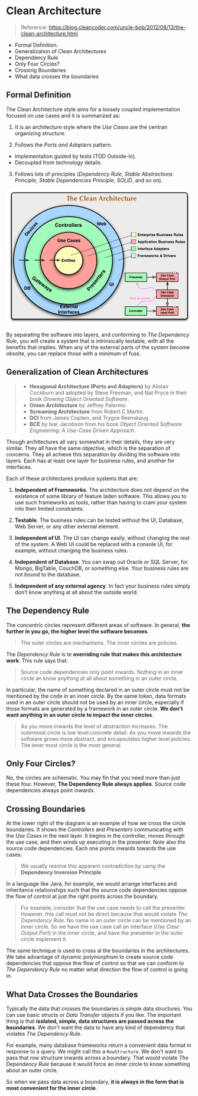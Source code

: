 # Clean Architecture

> Reference: https://blog.cleancoder.com/uncle-bob/2012/08/13/the-clean-architecture.html

* Formal Definition.
* Generalization of Clean Architectures
* Dependency Rule
* Only Four Circles?
* Crossing Boundaries
* What data crosses the boundaries

## Formal Definition

The Clean Architecture style aims for a loosely coupled implementation focused on use cases and it is summarized as:

1. It is an architecture style where the _Use Cases_ are the centran organizing structure.

2. Follows the _Ports and Adapters_ pattern.
  * Implementation guided by tests (TDD Outside-In).
  * Decoupled from technology details.

3. Follows lots of principles (_Dependency Rule_, _Stable Abstractions Principle_, _Stable Dependencies Principle_, _SOLID_, and so on).

![Clean Architecture](./CleanArchitecture.jpg)

By separating the software into layers, and conforming to _The Dependency Rule_, you will create a system that is intrinsically testable, with all the benefits that implies. When any of the external parts of the system become obsolte, you can replace those with a minimum of fuss.

## Generalization of Clean Architectures

> * __Hexagonal Architecture (Ports and Adapters)__ by Alistair Cockburn and adopted by Steve Freeman, and Nat Pryce in their book _Growing Object Oriented Software_.
> * __Onion Architecture__ by Jeffrey Palermo.
> * __Screaming Architecture__ from Robert C Martin.
> * __DCI__ from James Coplien, and Trygve Reenskaug.
> * __BCE__ by Ivar Jacobson from his book _Object Oriented Software Engineering: A Use-Case Driven Approach_.

Though architectures all vary somewhat in their details, they are very similar. They all have the same objective, which is the separation of concerns. They all achieve this separation by dividing the software into layers. Each has at least one layer for business rules, and another for interfaces.

Each of these architectures produce systems that are:

1. __Independent of Frameworks__. The architecture does not depend on the existence of some library of feature laden software. This allows you to use such frameworks as tools, rather than having to cram your system into their limited constraints.

2. __Testable__. The business rules can be tested without the UI, Database, Web Server, or any other external element.

3. __Independent of UI__. The UI can change easily, without changing the rest of the system. A Web UI could be replaced with a console UI, for example, without changing the business rules.

4. __Independent of Database__. You can swap out Oracle or SQL Server, for Mongo, BigTable, CouchDB, or something else. Your business rules are not bound to the database.

5. __Independent of any external agency__. In fact your business rules simply don’t know anything at all about the outside world.

## The Dependency Rule

The concentric circles represent different areas of software. In general, __the further in you go, the higher level the software becomes__.

> The outer circles are mechanisms. The inner circles are policies.

The _Dependency Rule_ is te __overriding rule that makes this architecture work__. This rule says that:

> Source code dependencies only point inwards. Nothing in an inner circle an know anything at all about something in an outer circle.

In particular, the name of something declared in an outer circle must not be mentioned by the code in an inner circle. By the same token, data formats used in an outer circle should not be used by an inner circle, especially if those formats are generated by a framework in an outer circle. __We don't want anything in an outer circle to impact the inner circles__.

> As you move inwards the level of abstraction increases. The outermost circle is low level concrete detail. As you move inwards the software grows more abstract, and encapsulates higher level policies. The inner most circle is the most general.

## Only Four Circles?

No, the circles are schematic. You may fin that you need more than just these four. However, __The Dependency Rule always applies__. Source code dependencies always point inwards.

## Crossing Boundaries

At the lower right of the diagram is an example of how we cross the circle boundaries. It shows the _Controllers_ and _Presenters_ communicating with the _Use Cases_ in the next layer. It begins in the controller, moves through the use case, and then winds up executing in the presenter. Note also the source code dependencies. Each one points inwards towards the use cases.

> We usually resolve this apparent contradiction by using the __Dependency Inversion Principle__.

In a language like Java, for example, we would arrange interfaces and inheritance relationships such that the source code dependencies oppose the flow of control at just the right points across the boundary.

> For example, consider that the use case needs to call the presenter. However, this call must not be direct because that would violate _The Dependency Rule_. No name in an outer circle can be mentioned by an inner circle. So we have the use case call an interface (_Use Case Output Port_) in the inner circle, and have the presenter in the outer circle implement it.

The same technique is used to cross al the boundaries in the architectures. We take advantage of dynamic polymorphism to create source code dependencies that oppose thw flow of control so that we can conform to _The Dependency Rule_ no matter what direction the flow of control is going in.

## What Data Crosses the Boundaries

Typically the data that crosses the boundaries is simple data structures. You can use basic structs or _Data Transfer_ objects if you like. The important thing is that __isolated, simple, data structures are passed across the boundaries__. We don't want the data to have any kind of dependency that violates _The Dependency Rule_.

For example, many database frameworks return a convenient data format in response to a query. We might call this a `RowStructure`. We don't want to pass that row structure inwards across a boundary. That would violate _The Dependency Rule_ because it would force an inner circle to know something about an outer circle.

So when we pass data across a boundary, __it is always in the form that is most convenient for the inner circle__.
